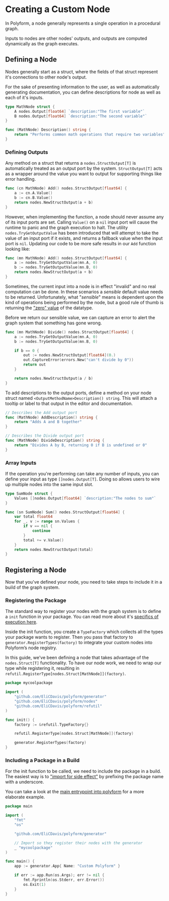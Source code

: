 # Creating a Custom Node

In Polyform, a node generally represents a single operation in a procedural graph. 

Inputs to nodes are other nodes' outputs, and outputs are computed dynamically as the graph executes.

## Defining a Node

Nodes generally start as a struct, where the fields of that struct represent it's connections to other node's output.

For the sake of presenting information to the user, as well as automatically generating documentation, you can define descriptions for node as well as each of it's inputs.

```go
type MathNode struct {
	A nodes.Output[float64] `description:"The first variable"`
	B nodes.Output[float64] `description:"The second variable"`
}

func (MathNode) Description() string {
    return "Performs common math operations that require two variables"
}
```

### Defining Outputs 

Any method on a struct that returns a  `nodes.StructOutput[T]` is automatically treated as an output port by the system. `StructOutput[T]` acts as a wrapper around the value you want to output for supporting things like error handling.

```go
func (cn MathNode) Add() nodes.StructOutput[float64] {
    a := cn.A.Value()
    b := cn.B.Value()
	return nodes.NewStructOutput(a + b)
}
```

However, when implementing the function, a node should never assume any of its input ports are set. Calling `Value()` on a `nil` input port will cause the runtime to panic and the graph execution to halt. The utility `nodes.TryGetOutputValue` has been introduced that will attempt to take the value of an input port if it exists, and returns a fallback value when the input port is `nil`. Updating our code to be more safe results in our `Add` function looking like:

```go
func (mn MathNode) Add() nodes.StructOutput[float64] {
    a := nodes.TryGetOutputValue(mn.A, 0)
    b := nodes.TryGetOutputValue(mn.B, 0)
	return nodes.NewStructOutput(a + b)
}
```

Sometimes, the current input into a node is in effect "invalid" and no real computation can be done. In these scenarios a _sensible_ default value needs to be returned. Unfortunately, what "_sensible_" means is dependent upon the kind of operations being performed by the node, but a good rule of thumb is returning the ["zero" value](https://go.dev/ref/spec#The_zero_value) of the datatype.

Before we return our sensible value, we can capture an error to alert the graph system that something has gone wrong.

```go
func (mn MathNode) Divide() nodes.StructOutput[float64] {
    a := nodes.TryGetOutputValue(mn.A, 0)
    b := nodes.TryGetOutputValue(mn.B, 0)

    if b == 0 {
        out := nodes.NewStructOutput[float64](0.)
        out.CaptureError(errors.New("can't divide by 0"))
        return out
    }

	return nodes.NewStructOutput(a / b)
}
```

To add descriptions to the output ports, define a method on your node struct named `<OutputMethodName>Description() string`. This will attach a tooltip or label to that output in the editor and documentation.

```go
// Describes the Add output port
func (MathNode) AddDescription() string {
    return "Adds A and B together"
}

// Describes the Divide output port
func (MathNode) DivideDescription() string {
    return "Divides A by B, returning 0 if B is undefined or 0"
}
```

### Array Inputs

If the operation you're performing can take any number of inputs, you can define your input as type `[]nodes.Output[T]`. Doing so allows users to wire up multiple nodes into the same input slot.

```go
type SumNode struct {
	Values []nodes.Output[float64] `description:"The nodes to sum"`
}

func (sn SumNode) Sum() nodes.StructOutput[float64] {
	var total float64
	for _, v := range sn.Values {
		if v == nil {
			continue
		}
		total += v.Value()
	}
	return nodes.NewStructOutput(total)
}
```

## Registering a Node

Now that you've defined your node, you need to take steps to include it in a build of the graph system.

### Registering the Package

The standard way to register your nodes with the graph system is to define a `init` function in your package. You can read more about it's [specifics of execution here](https://go.dev/doc/effective_go#init).

Inside the init function, you create a `TypeFactory` which collects all the types your package wants to register. Then you pass that factory to `generator.RegisterTypes(factory)` to integrate your custom nodes into Polyform’s node registry.

In this guide, we've been defining a node that takes advantage of the `nodes.Struct[T]` functionality. To have our node work, we need to wrap our type while registering it, resulting in `refutil.RegisterType[nodes.Struct[MathNode]](factory)`.

```go
package mycoolpackage

import (
	"github.com/EliCDavis/polyform/generator"
	"github.com/EliCDavis/polyform/nodes"
	"github.com/EliCDavis/polyform/refutil"
)

func init() {
	factory := &refutil.TypeFactory{}

	refutil.RegisterType[nodes.Struct[MathNode]](factory)

	generator.RegisterTypes(factory)
}
```

### Including a Package in a Build

For the init function to be called, we need to include the package in a build. The easiest way is to ["import for side effect"](https://go.dev/doc/effective_go#blank_import) by prefixing the package name with a underscore.

You can take a look at the [main entrypoint into polyform](../../cmd/polyform/main.go) for a more elaborate example.

```go
package main

import (
	"fmt"
	"os"

	"github.com/EliCDavis/polyform/generator"

	// Import so they register their nodes with the generator
	_ "mycoolpackage"
)

func main() {
	app := generator.App{ Name: "Custom Polyform" }

	if err := app.Run(os.Args); err != nil {
		fmt.Fprintln(os.Stderr, err.Error())
		os.Exit(1)
	}
}
```